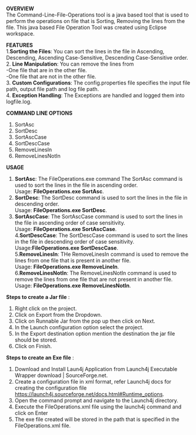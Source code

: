 **OVERVIEW**  
The Command-Line-File-Operations tool is a java based tool that is used to perform the operations on file that is Sorting, Removing the lines from the file.
This java based File Operation Tool was created using Eclipse workspace.

**FEATURES**  
1.**Sorting the Files**: You can sort the lines in the file in Ascending, Descending, Ascending Case-Sensitive, Descending Case-Sensitive order.  
2. **Line Manipulation**: You can remove the lines from    
  -One file that are in the other file.      
  -One file that are not in the other file.  
3. **Custom Configurations**: The config.properties file specifies the input file path, output file path and log file path.  
4. **Exception Handling**: The Exceptions are handled and logged them into logfile.log.

**COMMAND LINE OPTIONS**  
1.	SortAsc
2.	SortDesc
3.	SortAscCase
4.	SortDescCase
5.	RemoveLinesIn
6.	RemoveLinesNotIn

**USAGE**   
1. **SortAsc**: The FileOperations.exe command  The SortAsc command is used to sort the lines in the file in ascending order.  
Usage: **FileOperations.exe SortAsc**.    
2. **SortDesc**: The SortDesc command is used to sort the lines in the file in descending order.  
Usage: **FileOperations.exe SortDesc**.   
3. **SortAscCase**: The SortAscCase command is used to sort the lines in the file in ascending order of case sensitivity.  
Usage: **FileOperations.exe SortAscCase**.    
4.**SortDescCase**: The SortDescCase command is used to sort the lines in the file in descending order of case sensitivity.  
Usage:**FileOperations.exe SortDescCase**.     
5.**RemoveLinesIn**: THe RemoveLinesIn command is used to remove the lines from one file that is present in another file.  
Usage: **FileOperations.exe RemoveLineIn**.     
6.**RemoveLinesNotIn**: The RemoveLinesNotIn command is used to remove the lines from one file that are not present in another file.  
Usage: **FileOperations.exe RemoveLinesNotIn**.     



**Steps to create a Jar file** :    
1.	Right click on the project. 
2.	Click on Export from the Dropdown. 
3.	Click on Runnable Jar from the pop up then click on Next.
4.	In the Launch configuration option select the project.
5.	In the Export destination option mention the destination the jar file should be stored.
6.	Click on Finish.  

**Steps to create an Exe file** :   
1.	Download and Install Laun4j Application from Launch4j Executable Wrapper download | SourceForge.net.
2.	Create a configuration file in xml format, refer Launch4j docs for creating the configuration file https://launch4j.sourceforge.net/docs.html#Runtime_options. 
3.	Open the command prompt and navigate to the Launch4j directory.
4.	Execute the FileOperations.xml file using the launch4j command and click on Enter 
5.	The exe file created will be stored in the path that is specified in the FileOperations.xml file.


